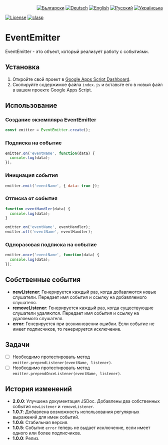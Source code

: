 <div id="badges" align="right">
  <a href="README-BG.md" target="_blank"><img src="https://img.shields.io/badge/BG-grey?style=flat" alt="Български"></a>
  <a href="README-DE.md" target="_blank"><img src="https://img.shields.io/badge/DE-grey?style=flat" alt="Deutsch"></a>
  <a href="README.md" target="_blank"><img src="https://img.shields.io/badge/EN-grey?style=flat" alt="English"></a>
  <a href="README-RU.md" target="_blank"><img src="https://img.shields.io/badge/RU-blue?style=flat" alt="Русский"></a>
  <a href="README-UK.md" target="_blank"><img src="https://img.shields.io/badge/UK-grey?style=flat" alt="Українська"></a>
</div>

[![License](https://img.shields.io/github/license/MaksymStoianov/EventEmitter)](https://github.com/MaksymStoianov/EventEmitter/blob/master/LICENSE.md) [![clasp](https://img.shields.io/badge/built%20with-clasp-4285f4.svg)](https://github.com/google/clasp)


# EventEmitter

EventEmitter - это объект, который реализует работу с событиями.


## Установка

1. Откройте свой проект в [Google Apps Script Dashboard](https://script.google.com/).
2. Скопируйте содержимое файла `index.js` и вставьте его в новый файл в вашем проекте Google Apps Script.

## Использование

### Создание экземпляра EventEmitter

```javascript
const emitter = EventEmitter.create();
```

### Подписка на событие

```javascript
emitter.on('eventName', function(data) {
  console.log(data);
});
```

### Инициация события

```javascript
emitter.emit('eventName', { data: true });
```

### Отписка от события

```javascript
function eventHandler(data) {
  console.log(data);
}

emitter.on('eventName', eventHandler);
emitter.off('eventName', eventHandler);
```

### Одноразовая подписка на событие

```javascript
emitter.once('eventName', function(data) {
  console.log(data);
});
```

## Собственные события

- **newListener**: Генерируется каждый раз, когда добавляются новые слушатели. Передает имя события и ссылку на добавляемого слушателя.
- **removeListener**: Генерируется каждый раз, когда существующие слушатели удаляются. Передает имя события и ссылку на удаляемого слушателя.
- **error**: Генерируется при возникновении ошибки. Если событие не имеет подписчиков, то генерируется исключение.

## Задачи

- [ ] Необходимо протестировать метод `emitter.prependListener(eventName, listener)`.
- [ ] Необходимо протестировать метод `emitter.prependOnceListener(eventName, listener)`.

## История изменений

- **2.0.0**: Улучшена документация JSDoc. Добавлены два собственных события `newListener` и `removeListener`.
- **1.0.7**: Добавлена возможность использования регулярных выражений для имен событий.
- **1.0.6**: Стабильная версия.
- **1.0.5**: Событие `error` теперь не выдает исключение, если имеет одного или более подписчиков.
- **1.0.0**: Релиз.
